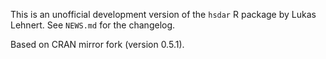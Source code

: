 
<!-- README.md is generated from README.Rmd. Please edit that file -->
This is an unofficial development version of the `hsdar` R package by Lukas Lehnert. See `NEWS.md` for the changelog.

Based on CRAN mirror fork (version 0.5.1).
